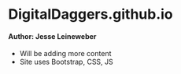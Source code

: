# DigitalDaggers.github.io

#### Author: Jesse Leineweber

* Will be adding more content
* Site uses Bootstrap, CSS, JS